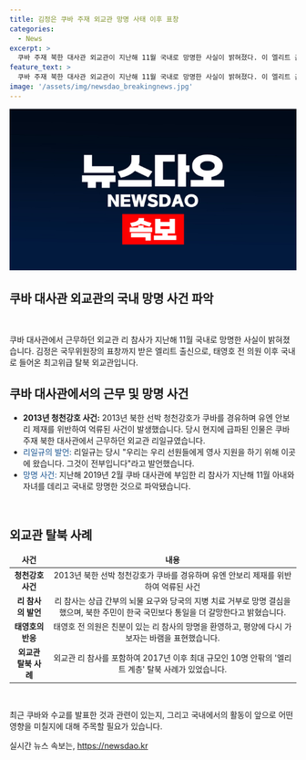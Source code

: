 ```yaml
---
title: 김정은 쿠바 주재 외교관 망명 사태 이후 표창
categories:
  - News
excerpt: >
  쿠바 주재 북한 대사관 외교관이 지난해 11월 국내로 망명한 사실이 밝혀졌다. 이 엘리트 출신은 김정은 국무위원장의 표창을 받았고, 파나마 운하를 지나던 북한 선박 사건에서 교섭을 담당했다. 그 후 다시 쿠바 대사관에 부임한 뒤, 아내와 자녀를 데리고 국내로 망명한 것으로 파악됐다. 그는 김정은 국무위원장의 표창을 받은 인물로, 북한 주민이 한국 국민보다 통일을 더 갈망한다고 밝혔다. 외교관 탈북은 2017년 이후 최대 규모로, 국정원이 보호 여부를 결정하는 등 보호 대상으로서 현저한 영향을 끼치고 있다.
feature_text: >
  쿠바 주재 북한 대사관 외교관이 지난해 11월 국내로 망명한 사실이 밝혀졌다. 이 엘리트 출신은 김정은 국무위원장의 표창을 받았고, 파나마 운하를 지나던 북한 선박 사건에서 교섭을 담당했다. 그 후 다시 쿠바 대사관에 부임한 뒤, 아내와 자녀를 데리고 국내로 망명한 것으로 파악됐다. 그는 김정은 국무위원장의 표창을 받은 인물로, 북한 주민이 한국 국민보다 통일을 더 갈망한다고 밝혔다. 외교관 탈북은 2017년 이후 최대 규모로, 국정원이 보호 여부를 결정하는 등 보호 대상으로서 현저한 영향을 끼치고 있다.
image: '/assets/img/newsdao_breakingnews.jpg'
---
```


<p><img src="/assets/img/newsdao_breakingnews.jpg" alt="ranknews 속보" /></p>

<h2>쿠바 대사관 외교관의 국내 망명 사건 파악</h2>

<p data-ke-size="size16">&nbsp;</p>

<p data-ke-size="size16">쿠바 대사관에서 근무하던 외교관 리 참사가 지난해 11월 국내로 망명한 사실이 밝혀졌습니다. 김정은 국무위원장의 표창까지 받은 엘리트 출신으로, 태영호 전 의원 이후 국내로 들어온 최고위급 탈북 외교관입니다.</p>

<h2 data-ke-size="size26">쿠바 대사관에서의 근무 및 망명 사건</h2>

<ul>
<li><b>2013년 청천강호 사건:</b> 2013년 북한 선박 청천강호가 쿠바를 경유하며 유엔 안보리 제재를 위반하여 억류된 사건이 발생했습니다. 당시 현지에 급파된 인물은 쿠바 주재 북한 대사관에서 근무하던 외교관 리일규였습니다.</li>
<li><span style="color: #1a5490;">리일규의 발언:</span> 리일규는 당시 "우리는 우리 선원들에게 영사 지원을 하기 위해 이곳에 왔습니다. 그것이 전부입니다"라고 발언했습니다.</li>
<li><span style="color: #1a5490;">망명 사건:</span> 지난해 2019년 2월 쿠바 대사관에 부임한 리 참사가 지난해 11월 아내와 자녀를 데리고 국내로 망명한 것으로 파악됐습니다.</li>
</ul>

<p data-ke-size="size16">&nbsp;</p>

<h2 data-ke-size="size26">외교관 탈북 사례</h2>

<table>
<thead>
<tr>
<td style="text-align: center; height: 17px;"><b>사건</b></td>
<td style="text-align: center; height: 17px;"><b>내용</b></td>
</tr>
</thead>
<tbody>
<tr>
<td style="text-align: center; height: 17px;"><b>청천강호 사건</b></td>
<td style="text-align: center; height: 17px;">2013년 북한 선박 청천강호가 쿠바를 경유하며 유엔 안보리 제재를 위반하여 억류된 사건</td>
</tr>
<tr>
<td style="text-align: center; height: 17px;"><b>리 참사의 발언</b></td>
<td style="text-align: center; height: 17px;">리 참사는 상급 간부의 뇌물 요구와 당국의 지병 치료 거부로 망명 결심을 했으며, 북한 주민이 한국 국민보다 통일을 더 갈망한다고 밝혔습니다.</td>
</tr>
<tr>
<td style="text-align: center; height: 17px;"><b>태영호의 반응</b></td>
<td style="text-align: center; height: 17px;">태영호 전 의원은 친분이 있는 리 참사의 망명을 환영하고, 평양에 다시 가보자는 바램을 표현했습니다.</td>
</tr>
<tr>
<td style="text-align: center; height: 17px;"><b>외교관 탈북 사례</b></td>
<td style="text-align: center; height: 17px;">외교관 리 참사를 포함하여 2017년 이후 최대 규모인 10명 안팎의 '엘리트 계층' 탈북 사례가 있었습니다.</td>
</tr>
</tbody>
</table>

<p data-ke-size="size16">&nbsp;</p>

<p data-ke-size="size16">최근 쿠바와 수교를 발표한 것과 관련이 있는지, 그리고 국내에서의 활동이 앞으로 어떤 영향을 미칠지에 대해 주목할 필요가 있습니다.</p>
실시간 뉴스 속보는, <a href="https://newsdao.kr" rel="dofollow">https://newsdao.kr</a>


